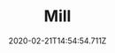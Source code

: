 ---
templateKey: blog-post
title: Mill
type: building
description: Stone (50) Wood (150) Cloth (4), Allows you to create flour from wheat and sugar from beets.
featuredpost: false
date: 2020-02-21T14:54:54.711Z
featuredimage: /img/Mill.png
cost: 2500
footprint: 4x2
source: robin
tags:
  - Stone
  - Wood
  - Cloth
---